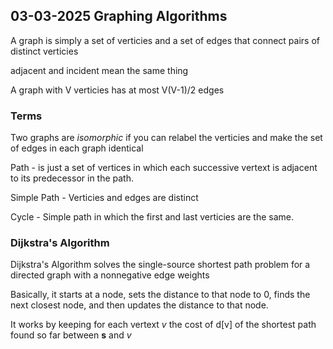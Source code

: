 ## 03-03-2025 Graphing Algorithms

A graph is simply a set of verticies and a set of edges that connect pairs of distinct verticies

adjacent and incident mean the same thing

A graph with V verticies has at most V(V-1)/2 edges

### Terms

Two graphs are *isomorphic* if you can relabel the verticies and make the set of edges in each graph identical

Path - is just a set of vertices in which each successive vertext is adjacent to its predecessor in the path.

Simple Path - Verticies and edges are distinct

Cycle - Simple path in which the first and last verticies are the same.

### Dijkstra's Algorithm
Dijkstra's Algorithm solves the single-source shortest path problem for a directed graph with a nonnegative edge weights

Basically, it starts at a node, sets the distance to that node to 0, finds the next closest node, and then updates the distance to that node.

It works by keeping for each vertext *v* the cost of d[v] of the shortest path found so far between **s** and *v*
